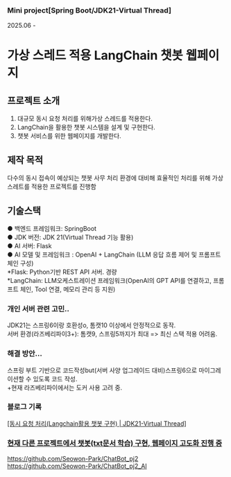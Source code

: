 ### Mini project[Spring Boot/JDK21-Virtual Thread] 
2025.06 -
# 가상 스레드 적용 LangChain 챗봇 웹페이지

## 프로젝트 소개
1. 대규모 동시 요청 처리를 위해가상 스레드를 적용한다.<br/>
2. LangChain을 활용한 챗봇 시스템을 설계 및 구현한다.<br/>
3. 챗봇 서비스를 위한 웹페이지를 개발한다.<br/>

## 제작 목적
다수의 동시 접속이 예상되는 챗봇 사무 처리 환경에 대비해 효율적인 처리를 위해 가상스레트를 적용한 프로젝트를 진행함<br/>

## 기술스택
● 백엔드 프레임워크: SpringBoot<br/>
● JDK 버전: JDK 21(Virtual Thread 기능 활용)<br/>
● AI 서버: Flask<br/>
● AI 모델 및 프레임워크 : OpenAI + LangChain (LLM 응답 흐름 제어 및 프롬프트 체인 구성)<br/>
*Flask: Python기반 REST API 서버. 경량<br/>
*LangChain: LLM오케스트레이션 프레임워크(OpenAI의 GPT API를 연결하고, 프롬프트 체인, Tool 연결, 메모리 관리 등 지원)<br/>

### 개인 서버 관련 고민..<br/>
JDK21는 스프링6이랑 호환성o, 톰캣10 이상에서 안정적으로 동작.<br/>
서버 환경(라즈베리파이3+): 톰캣9, 스프링5까지가 최대 => 최신 스택 적용 어려움.<br/>
### 해결 방안...<br/>
스프링 부트 기반으로 코드작성but(서버 사양 업그레이드 대비)스프링6으로 마이그레이션할 수 있도록 코드 작성.<br/>
+현재 라즈베리파이에서는 도커 사용 고려 중.<br/>

### 블로그 기록
<a href="https://codetails.tistory.com/23">[동시 요청 처리(Langchain활용 챗봇 구현) | JDK21-Virtual Thread]<br/>


### 현재 다른 프로젝트에서 챗봇(txt문서 학습) 구현, 웹페이지 고도화 진행 중
https://github.com/Seowon-Park/ChatBot_pj2<br/>
https://github.com/Seowon-Park/ChatBot_pj2_AI<br/>
